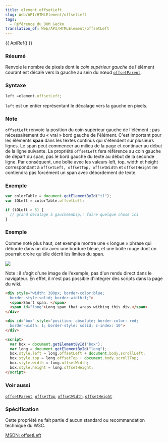 ```yaml
---
title: element.offsetLeft
slug: Web/API/HTMLElement/offsetLeft
tags:
  - Référence_du_DOM_Gecko
translation_of: Web/API/HTMLElement/offsetLeft
---
```

{{ ApiRef() }}

### Résumé

Renvoie le nombre de pixels dont le
_coin supérieur gauche_
de l'élément courant est décalé vers la gauche au sein du nœud [`offsetParent`](fr/DOM/element.offsetParent).

### Syntaxe

```js
left =element.offsetLeft;
```

`left` est un entier représentant le décalage vers la gauche en pixels.

### Note

`offsetLeft` renvoie la position du coin supérieur gauche de l'élément&nbsp;; pas nécessairement du «&nbsp;vrai&nbsp;» bord gauche de l'élément. C'est important pour les éléments **span** dans les textes continus qui s'étendent sur plusieurs lignes. Le span peut commencer au milieu de la page et continuer au début de la ligne suivante. La propriété `offsetLeft` fera référence au coin gauche de départ du span, pas le bord gauche du texte au début de la seconde ligne. Par conséquent, une boîte avec les valeurs left, top, width et height correspondant à `offsetLeft, offsetTop, offsetWidth` et `offsetHeight` ne contiendra pas forcément un span avec débordement de texte.

### Exemple

```js
var colorTable = document.getElementById("t1");
var tOLeft = colorTable.offsetLeft;

if (tOLeft > 5) {
  // grand décalage à gauche&nbsp;: faire quelque chose ici
}
```

### Exemple

Comme noté plus haut, cet exemple montre une «&nbsp;longue&nbsp;» phrase qui déborde dans un div avec une bordure bleue, et une boîte rouge dont on pourrait croire qu'elle décrit les limites du span.

![](offsetleft.jpg)

Note&nbsp;: il s'agit d'une image de l'exemple, pas d'un rendu direct dans le navigateur. En effet, il n'est pas possible d'intégrer des scripts dans la page du wiki.

```html
<div style="width: 300px; border-color:blue;
  border-style:solid; border-width:1;">
  <span>Short span. </span>
  <span id="long">Long span that wraps withing this div.</span>
</div>

<div id="box" style="position: absolute; border-color: red;
  border-width: 1; border-style: solid; z-index: 10">
</div>

<script>
  var box = document.getElementById("box");
  var long = document.getElementById("long");
  box.style.left = long.offsetLeft + document.body.scrollLeft;
  box.style.top = long.offsetTop + document.body.scrollTop;
  box.style.width = long.offsetWidth;
  box.style.height = long.offsetHeight;
</script>
```

### Voir aussi

[`offsetParent`](fr/DOM/element.offsetParent), [`offsetTop`](fr/DOM/element.offsetTop), [`offsetWidth`](fr/DOM/element.offsetWidth), [`offsetHeight`](fr/DOM/element.offsetHeight)

### Spécification

Cette propriété ne fait partie d'aucun standard ou recommandation technique du W3C.

[MSDN: offsetLeft](http://msdn.microsoft.com/workshop/author/dhtml/reference/properties/offsetleft.asp)

